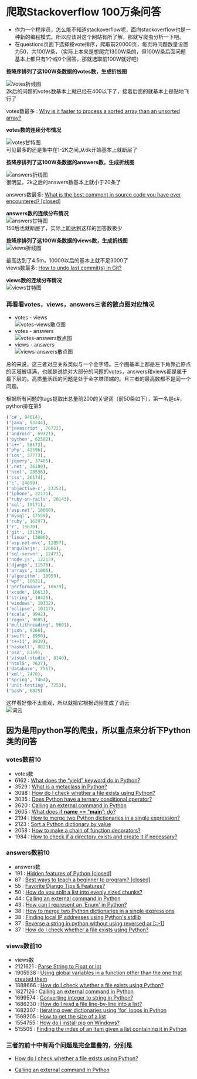 #  爬取Stackoverflow 100万条问答

* 作为一个程序员，怎么能不知道stackoverflow呢，面向stackoverflow也是一种新的编程模式。所以应该对这个网站有所了解，那就写爬虫分析一下吧。  
* 在questions页面下选择按vote排序，爬取前20000页，每页将问题数量设置为50，共100W条，（实际上本来是想爬完1300W条的，但100W条后面问题基本上都只有1个或0个回答，那就选取前100W就好吧）  

**按降序排列了这100W条数据的votes数，生成折线图**  

![Votes折线图](https://github.com/chenjiandongx/stackoverflow/blob/master/images/votes_0.png)  
2k后的问题的votes数基本上就已经在400以下了，接着后面的就基本上是贴地飞行了  

votes数最多 : [Why is it faster to process a sorted array than an unsorted array?](http://stackoverflow.com/questions/11227809/why-is-it-faster-to-process-a-sorted-array-than-an-unsorted-array)

**votes数的连续分布情况** 

![votes甘特图](https://github.com/chenjiandongx/stackoverflow/blob/master/images/votes_1.png)  
可见最多的还是集中在1-2K之间,从6k开始基本上就断层了


**按降序排列了这100W条数据的answers数，生成折线图**  

![answers折线图](https://github.com/chenjiandongx/stackoverflow/blob/master/images/answers_0.png)  
很明显，2k之后的answers数基本上就小于20条了  

answers数最多: [What is the best comment in source code you have ever encountered? [closed]](http://stackoverflow.com/questions/184618/what-is-the-best-comment-in-source-code-you-have-ever-encountered)

**answers数的连续分布情况**  
![answers甘特图](https://github.com/chenjiandongx/stackoverflow/blob/master/images/answers_1.png)  
150后也就断层了，实际上能达到这样的回答数极少

**按降序排列了这100W条数据的views数，生成折线图**  
![views折线图](https://github.com/chenjiandongx/stackoverflow/blob/master/images/views_0.png)  

最高达到了4.5m，10000以后的基本上就不足3000了  
views数最多: [How to undo last commit(s) in Git?](http://stackoverflow.com/questions/927358/how-to-undo-last-commits-in-git)

**views数的连续分布情况**  
![views甘特图](https://github.com/chenjiandongx/stackoverflow/blob/master/images/views_1.png)

### 再看看votes，views，answers三者的散点图对应情况  
* votes - views  
![votes-views散点图](https://github.com/chenjiandongx/stackoverflow/blob/master/images/views_votes.png)  
* votes - answers  
![votes-answers散点图](https://github.com/chenjiandongx/stackoverflow/blob/master/images/answers_votes.png)  
* views - answers  
![views-answers散点图](https://github.com/chenjiandongx/stackoverflow/blob/master/images/view_answers.png)  

总的来说，这三者对应关系类似与一个金字塔。三个图基本上都是左下角靠近原点的区域被填满，也就是说绝对大部分的问题的votes，answers和views都是属于最下层的。高质量活跃的问题是处于金字塔顶端的。且三者的最高数都不是同一个问题。


根据所有问题的tags提取出总量前200的关键词（前50条如下），第一名是c#，python排在第5

```python
('c#', 94614),
('java', 93244),
('javascript', 76722),
('android', 69321),
('python', 62502),
('c++', 58173),
('php', 42596),
('ios', 37773),
('jquery', 37405),
('.net', 36180),
('html', 28536),
('css', 26174),
('c', 24699),
('objective-c', 23253),
('iphone', 22171),
('ruby-on-rails', 20143),
('sql', 19171),
('asp.net', 18060),
('mysql', 17559),
('ruby', 16397),
('r', 15670),
('git', 13139),
('linux', 13080),
('asp.net-mvc', 12857),
('angularjs', 12606),
('sql-server', 12473),
('node.js', 12212),
('django', 11576),
('arrays', 11006),
('algorithm', 10959),
('wpf', 10631),
('performance', 10619),
('xcode', 10613),
('string', 10426),
('windows', 10132),
('eclipse', 10117),
('scala', 9942),
('regex', 9685),
('multithreading', 9601),
('json', 9266),
('swift', 8950),
('c++11', 8939),
('haskell', 8823),
('osx', 8159),
('visual-studio', 8140),
('html5', 7627),
('database', 7567),
('xml', 7478),
('spring', 7464),
('unit-testing', 7253),
('bash', 6825)
```
这样看好像不太直观，所以就把它根据词频生成了词云  
![词云](https://github.com/chenjiandongx/stackoverflow/blob/master/images/word_cloud.jpg)

## 因为是用python写的爬虫，所以重点来分析下Python类的问答

### votes数前10
* votes数
* 6162 : [What does the “yield” keyword do in Python?](http://stackoverflow.com/questions/231767/what-does-the-yield-keyword-do-in-python)
* 3529 : [What is a metaclass in Python?](http://stackoverflow.com/questions/100003/what-is-a-metaclass-in-python)
* 3098 : [How do I check whether a file exists using Python?](http://stackoverflow.com/questions/82831/how-do-i-check-whether-a-file-exists-using-python)
* 3035 : [Does Python have a ternary conditional operator?](http://stackoverflow.com/questions/394809/does-python-have-a-ternary-conditional-operator)
* 2620 : [Calling an external command in Python](http://stackoverflow.com/questions/89228/calling-an-external-command-in-python)
* 2605 : [What does if __name__ == “__main__”: do?](http://stackoverflow.com/questions/419163/what-does-if-name-main-do)
* 2194 : [How to merge two Python dictionaries in a single expression?](http://stackoverflow.com/questions/38987/how-to-merge-two-python-dictionaries-in-a-single-expression)
* 2123 : [Sort a Python dictionary by value](http://stackoverflow.com/questions/613183/sort-a-python-dictionary-by-value)
* 2058 : [How to make a chain of function decorators?](http://stackoverflow.com/questions/739654/how-to-make-a-chain-of-function-decorators)
* 1984 : [How to check if a directory exists and create it if necessary?](http://stackoverflow.com/questions/273192/how-to-check-if-a-directory-exists-and-create-it-if-necessary)

### answers数前10
* answers数
* 191 : [Hidden features of Python [closed]](http://stackoverflow.com/questions/101268/hidden-features-of-python)
* 87 : [Best ways to teach a beginner to program? [closed]](http://stackoverflow.com/questions/3088/best-ways-to-teach-a-beginner-to-program)
* 55 : [Favorite Django Tips & Features?](http://stackoverflow.com/questions/550632/favorite-django-tips-features)
* 50 : [How do you split a list into evenly sized chunks?](http://stackoverflow.com/questions/312443/how-do-you-split-a-list-into-evenly-sized-chunks)
* 44 : [Calling an external command in Python](http://stackoverflow.com/questions/89228/calling-an-external-command-in-python)
* 43 : [How can I represent an 'Enum' in Python?](http://stackoverflow.com/questions/36932/how-can-i-represent-an-enum-in-python)
* 38 : [How to merge two Python dictionaries in a single expressions](http://stackoverflow.com/questions/38987/how-to-merge-two-python-dictionaries-in-a-single-expression)
* 38 : [Finding local IP addresses using Python's stdlib](http://stackoverflow.com/questions/166506/finding-local-ip-addresses-using-pythons-stdlib)
* 37 : [Reverse a string in python without using reversed or [::-1]](http://stackoverflow.com/questions/18686860/reverse-a-string-in-python-without-using-reversed-or-1)
* 37 : [How do I check whether a file exists using Python?](http://stackoverflow.com/questions/82831/how-do-i-check-whether-a-file-exists-using-python)

### views数前10
* views数
* 2121621 : [Parse String to Float or Int](http://stackoverflow.com/questions/379906/parse-string-to-float-or-int)
* 1905938 : [Using global variables in a function other than the one that created them](http://stackoverflow.com/questions/423379/using-global-variables-in-a-function-other-than-the-one-that-created-them)
* 1888666 : [How do I check whether a file exists using Python?](http://stackoverflow.com/questions/82831/how-do-i-check-whether-a-file-exists-using-python)
* 1827126 : [Calling an external command in Python](http://stackoverflow.com/questions/89228/calling-an-external-command-in-python)
* 1699574 : [Converting integer to string in Python?](http://stackoverflow.com/questions/961632/converting-integer-to-string-in-python)
* 1686230 : [How do I read a file line-by-line into a list?](http://stackoverflow.com/questions/3277503/how-do-i-read-a-file-line-by-line-into-a-list)
* 1682307 : [Iterating over dictionaries using 'for' loops in Python](http://stackoverflow.com/questions/3294889/iterating-over-dictionaries-using-for-loops-in-python)
* 1569205 : [How to get the size of a list](http://stackoverflow.com/questions/1712227/how-to-get-the-size-of-a-list)
* 1554755 : [How do I install pip on Windows?](http://stackoverflow.com/questions/4750806/how-do-i-install-pip-on-windows)
* 515505 : [Finding the index of an item given a list containing it in Python](http://stackoverflow.com/questions/176918/finding-the-index-of-an-item-given-a-list-containing-it-in-python)  

### 三者的前十中有两个问题是完全重叠的，分别是
* [How do I check whether a file exists using Python?](http://stackoverflow.com/questions/82831/how-do-i-check-whether-a-file-exists-using-python)

* [Calling an external command in Python](http://stackoverflow.com/questions/89228/calling-an-external-command-in-python)